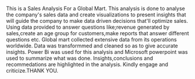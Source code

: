 This is a Sales Analysis For a Global Mart.
This analysis is done to analyse the company's sales data and create visualizations to present insights that will guide the company to make data driven decisions that'll optimize sales.
Using data provided to answer questions like;revenue generated by sales,create an age group for customers,make reports that answer different questions etc.
Global mart collected extensive data from its operations worldwide.
Data was transformmed and cleaned so as to give accurate insights.
Power Bi was used for this analysis and Microsoft powerpoint was used to summarize what was done.
Insights,conclusions and recommedations are highlighted in the analysis.
Kindly engage and criticize.THANK YOU.
